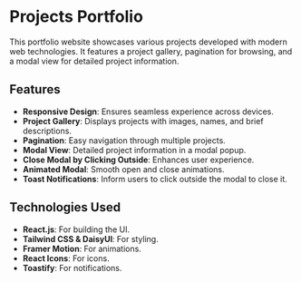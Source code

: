 # Projects Portfolio

This portfolio website showcases various projects developed with modern web technologies. It features a project gallery, pagination for browsing, and a modal view for detailed project information.

## Features

- **Responsive Design**: Ensures seamless experience across devices.
- **Project Gallery**: Displays projects with images, names, and brief descriptions.
- **Pagination**: Easy navigation through multiple projects.
- **Modal View**: Detailed project information in a modal popup.
- **Close Modal by Clicking Outside**: Enhances user experience.
- **Animated Modal**: Smooth open and close animations.
- **Toast Notifications**: Inform users to click outside the modal to close it.

## Technologies Used

- **React.js**: For building the UI.
- **Tailwind CSS & DaisyUI**: For styling.
- **Framer Motion**: For animations.
- **React Icons**: For icons.
- **Toastify**: For notifications.

 